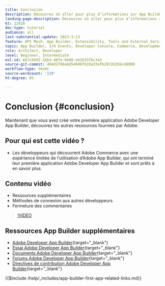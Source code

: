 ```yaml
---
title: Conclusion
description: Découvrez où aller pour plus d’informations sur App Builder.
landing-page-description: Découvrez où aller pour plus d’informations sur App Builder.
kt: 12428
doc-type: tutorial
audience: all
last-substantial-update: 2023-3-13
feature: API Mesh, App Builder, Extensibility, Tools and External Services, Backend Development
topic: App Builder, I/O Events, Developer Console, Commerce, Development, Integrations
role: Architect, Developer
level: Beginner, Intermediate
exl-id: bb7cb692-16bd-48fe-9e88-eb1b337bc3a3
source-git-commit: 404d2708a6d540d6fb19a33afb20726356cd8000
workflow-type: tm+mt
source-wordcount: '119'
ht-degree: 0%

---
```


# Conclusion {#conclusion}

Maintenant que vous avez créé votre première application Adobe Developer App Builder, découvrez les autres ressources fournies par Adobe.

## Pour qui est cette vidéo ?

* Les développeurs qui découvrent Adobe Commerce avec une expérience limitée de l’utilisation d’Adobe App Builder, qui ont terminé leur première application Adobe Developer App Builder et sont prêts à en savoir plus.

## Contenu vidéo

* Ressources supplémentaires
* Méthodes de connexion aux autres développeurs
* Fermeture des commentaires

>[!VIDEO](https://video.tv.adobe.com/v/3421073?quality=12&learn=on&captions=fre_fr)

## Ressources App Builder supplémentaires

* [Adobe Developer App Builder](https://developer.adobe.com/app-builder/){target="_blank"}
* [Essai Adobe Developer App Builder](https://developer.adobe.com/app-builder/trial/){target="_blank"}
* [Documents Adobe Developer App Builder](https://developer.adobe.com/app-builder/docs/overview/){target="_blank"}
* [Forums Adobe Developer App Builder](https://experienceleaguecommunities.adobe.com/t5/project-firefly/ct-p/project-firefly?profile.language=fr){target="_blank"}
* [Directives de contribution Adobe Developer App Builder](https://developer.adobe.com/app-builder/docs/guides/contribution_guides/){target="_blank"}

{{$include /help/_includes/app-builder-first-app-related-links.md}}
